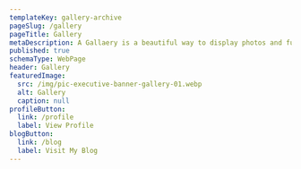 ```yaml
---
templateKey: gallery-archive
pageSlug: /gallery
pageTitle: Gallery
metaDescription: A Gallaery is a beautiful way to display photos and fund memories
published: true
schemaType: WebPage
header: Gallery
featuredImage:
  src: /img/pic-executive-banner-gallery-01.webp
  alt: Gallery
  caption: null
profileButton:
  link: /profile
  label: View Profile
blogButton:
  link: /blog
  label: Visit My Blog
---
```

